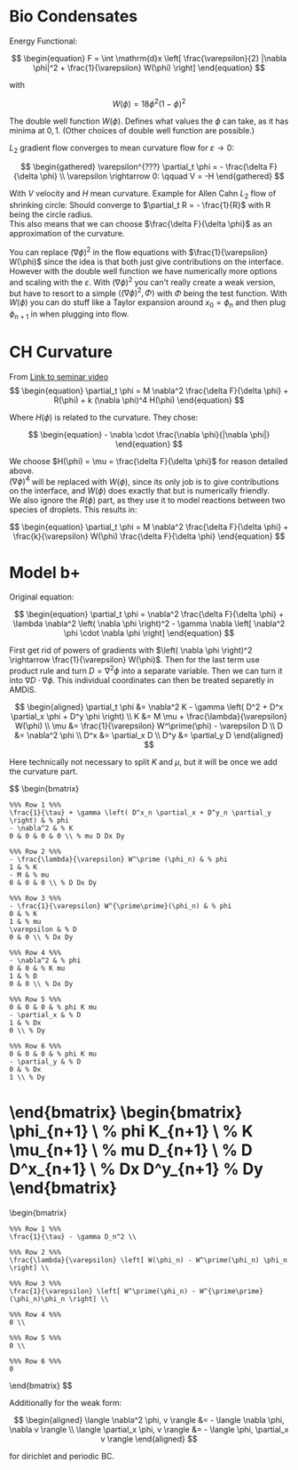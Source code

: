 # Bio Condensates

Energy Functional:

$$
\begin{equation}
	F = \int \mathrm{d}x \left[
		\frac{\varepsilon}{2} |\nabla \phi|^2 +
		\frac{1}{\varepsilon} W(\phi)
	\right]
\end{equation}
$$

with

$$
\begin{equation}
	W(\phi) = 18 \phi^2 \left( 1 - \phi \right)^2
\end{equation}
$$

The double well function $W(\phi)$. Defines what values the $\phi$ can take,
as it has minima at $0, 1$. (Other choices of double well function are possible.)

$L_2$ gradient flow converges to mean curvature flow for
$\varepsilon \rightarrow 0$:

$$
\begin{gathered}
	\varepsilon^{???} \partial_t \phi = - \frac{\delta F}{\delta \phi} \\
	\varepsilon \rightarrow 0: \qquad
	V = -H
\end{gathered}
$$

With $V$ velocity and $H$ mean curvature. Example for Allen Cahn $L_2$ flow of
shrinking circle: Should converge to $\partial_t R = - \frac{1}{R}$ with
R being the circle radius. <br>
This also means that we can choose $\frac{\delta F}{\delta \phi}$ as an approximation
of the curvature.

You can replace $(\nabla \phi)^2$ in the flow equations with
$\frac{1}{\varepsilon} W(\phi)$ since the idea is that both just give
contributions on the interface. However with the double well function we
have numerically more options and scaling with the $\varepsilon$.
With $(\nabla \phi)^2$ you can't really create a weak version, but have
to resort to a simple $\langle (\nabla \phi)^2, \Phi \rangle$ with $\Phi$
being the test function. With $W(\phi)$ you can do stuff like a Taylor
expansion around $x_0 = \phi_n$ and then plug $\phi_{n+1}$ in when plugging into
flow.

# CH Curvature

From [Link to seminar video](https://www.newton.ac.uk/seminar/40850/)
$$
\begin{equation}
	\partial_t \phi = M \nabla^2 \frac{\delta F}{\delta \phi} + R(\phi) + k (\nabla \phi)^4 H(\phi)
\end{equation}
$$

Where $H(\phi)$ is related to the curvature. They chose:

$$
\begin{equation}
	- \nabla \cdot \frac{\nabla \phi}{|\nabla \phi|}
\end{equation}
$$

We choose $H(\phi) = \mu = \frac{\delta F}{\delta \phi}$ for reason detailed above. <br>
$(\nabla \phi)^4$ will be replaced with $W(\phi)$, since its only job is to give contributions on the interface, and $W(\phi)$ does exactly that but is numerically friendly. <br>
We also ignore the $R(\phi)$ part, as they use it to model reactions between two species of droplets. This results in:

$$
\begin{equation}
	\partial_t \phi = M \nabla^2 \frac{\delta F}{\delta \phi} + \frac{k}{\varepsilon} W(\phi) \frac{\delta F}{\delta \phi}
\end{equation}
$$

# Model b+

Original equation:

$$
\begin{equation}
	\partial_t \phi = \nabla^2 \frac{\delta F}{\delta \phi} + \lambda \nabla^2 \left( \nabla \phi \right)^2 - \gamma \nabla \left[ \nabla^2 \phi \cdot \nabla \phi \right]
\end{equation}
$$

First get rid of powers of gradients with $\left( \nabla \phi \right)^2 \rightarrow \frac{1}{\varepsilon} W(\phi)$.
Then for the last term use product rule and turn $D = \nabla^2 \phi$
into a separate variable. Then we can turn it into $\nabla D \cdot \nabla \phi$. This individual coordinates can then be treated separetly in AMDiS.

$$
\begin{aligned}
	\partial_t \phi &= \nabla^2 K - \gamma \left( D^2 + D^x \partial_x \phi + D^y \phi \right) \\
	K &= M \mu + \frac{\lambda}{\varepsilon} W(\phi) \\
	\mu &= \frac{1}{\varepsilon} W^\prime(\phi) - \varepsilon D \\
	D &= \nabla^2 \phi \\
	D^x &= \partial_x D \\
	D^y &= \partial_y D
\end{aligned}
$$

Here technically not necessary to split $K$ and $\mu$, but it will be once we add the curvature part.

$$
\begin{bmatrix}

	%%% Row 1 %%%
	\frac{1}{\tau} + \gamma \left( D^x_n \partial_x + D^y_n \partial_y \right) & % phi
	- \nabla^2 & % K
	0 & 0 & 0 & 0 \\ % mu D Dx Dy

	%%% Row 2 %%%
	- \frac{\lambda}{\varepsilon} W^\prime (\phi_n) & % phi
	1 & % K
	- M & % mu
	0 & 0 & 0 \\ % D Dx Dy

	%%% Row 3 %%%
	- \frac{1}{\varepsilon} W^{\prime\prime}(\phi_n) & % phi
	0 & % K
	1 & % mu
	\varepsilon & % D
	0 & 0 \\ % Dx Dy

	%%% Row 4 %%%
	- \nabla^2 & % phi
	0 & 0 & % K mu
	1 & % D
	0 & 0 \\ % Dx Dy

	%%% Row 5 %%%
	0 & 0 & 0 & % phi K mu
	- \partial_x & % D
	1 & % Dx
	0 \\ % Dy

	%%% Row 6 %%%
	0 & 0 & 0 & % phi K mu
	- \partial_y & % D
	0 & % Dx
	1 \\ % Dy

\end{bmatrix}
\begin{bmatrix}
	\phi_{n+1} \\ % phi
	K_{n+1} \\    % K
	\mu_{n+1} \\  % mu
	D_{n+1} \\    % D
	D^x_{n+1} \\  % Dx
	D^y_{n+1}     % Dy
\end{bmatrix}
=
\begin{bmatrix}

	%%% Row 1 %%%
	\frac{1}{\tau} - \gamma D_n^2 \\

	%%% Row 2 %%%
	\frac{\lambda}{\varepsilon} \left[ W(\phi_n) - W^\prime(\phi_n) \phi_n \right] \\

	%%% Row 3 %%%
	\frac{1}{\varepsilon} \left[ W^\prime(\phi_n) - W^{\prime\prime}(\phi_n)\phi_n \right] \\

	%%% Row 4 %%%
	0 \\

	%%% Row 5 %%%
	0 \\

	%%% Row 6 %%%
	0

\end{bmatrix}
$$

Additionally for the weak form:

$$
\begin{aligned}
	\langle \nabla^2 \phi, v \rangle &= - \langle \nabla \phi, \nabla v \rangle \\
	\langle \partial_x \phi, v \rangle &= - \langle \phi, \partial_x v \rangle
\end{aligned}
$$

for dirichlet and periodic BC.
